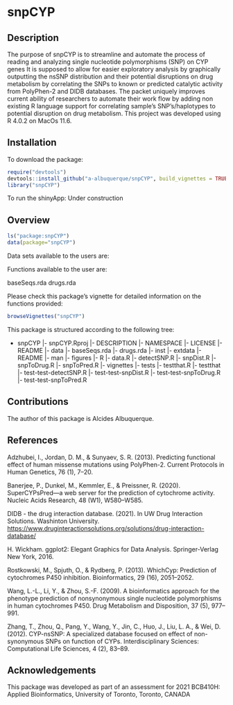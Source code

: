 
# snpCYP

## Description

The purpose of snpCYP is to streamline and automate the process of
reading and analyzing single nucleotide polymorphisms (SNP) on CYP genes
It is supposed to allow for easier exploratory analysis by graphically
outputting the nsSNP distribution and their potential disruptions on
drug metabolism by correlating the SNPs to known or predicted catalytic
activity from PolyPhen-2 and DIDB databases. The packet uniquely
improves current ability of researchers to automate their work flow by
adding non existing R language support for correlating sample’s
SNP’s/haplotypes to potential disruption on drug metabolism. This
project was developed using R 4.0.2 on MacOs 11.6.

## Installation

To download the package:

``` r
require("devtools")
devtools::install_github("a-albuquerque/snpCYP", build_vignettes = TRUE)
library("snpCYP")
```

To run the shinyApp: Under construction

## Overview

``` r
ls("package:snpCYP")
data(package="snpCYP")
```

Data sets available to the users are:

Functions available to the user are:

baseSeqs.rda drugs.rda

Please check this package’s vignette for detailed information on the
functions provided:

``` r
browseVignettes("snpCYP")
```

This package is structured according to the following tree:

-   snpCYP \|- snpCYP.Rproj \|- DESCRIPTION \|- NAMESPACE \|- LICENSE
    \|- README \|- data \|- baseSeqs.rda \|- drugs.rda \|- inst \|-
    extdata \|- README \|- man \|- figures \|- R \|- data.R \|-
    detectSNP.R \|- snpDist.R \|- snpToDrug.R \|- snpToPred.R \|-
    vignettes \|- tests \|- testthat.R \|- testthat \|-
    test-test-detectSNP.R \|- test-test-snpDist.R \|-
    test-test-snpToDrug.R \|- test-test-snpToPred.R

## Contributions

The author of this package is Alcides Albuquerque.

## References

Adzhubei, I., Jordan, D. M., & Sunyaev, S. R. (2013). Predicting
functional effect of human missense mutations using PolyPhen-2. Current
Protocols in Human Genetics, 76 (1), 7–20.

Banerjee, P., Dunkel, M., Kemmler, E., & Preissner, R. (2020).
SuperCYPsPred—a web server for the prediction of cytochrome activity.
Nucleic Acids Research, 48 (W1), W580–W585.

DIDB - the drug interaction database. (2021). In UW Drug Interaction
Solutions. Washinton University.
<https://www.druginteractionsolutions.org/solutions/drug-interaction-database/>

H. Wickham. ggplot2: Elegant Graphics for Data Analysis. Springer-Verlag
New York, 2016.

Rostkowski, M., Spjuth, O., & Rydberg, P. (2013). WhichCyp: Prediction
of cytochromes P450 inhibition. Bioinformatics, 29 (16), 2051–2052.

Wang, L.-L., Li, Y., & Zhou, S.-F. (2009). A bioinformatics approach for
the phenotype prediction of nonsynonymous single nucleotide
polymorphisms in human cytochromes P450. Drug Metabolism and
Disposition, 37 (5), 977–991.

Zhang, T., Zhou, Q., Pang, Y., Wang, Y., Jin, C., Huo, J., Liu, L. A., &
Wei, D. (2012). CYP-nsSNP: A specialized database focused on effect of
non-synonymous SNPs on function of CYPs. Interdisciplinary Sciences:
Computational Life Sciences, 4 (2), 83–89.

## Acknowledgements

This package was developed as part of an assessment for 2021 BCB410H:
Applied Bioinformatics, University of Toronto, Toronto, CANADA
